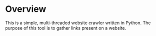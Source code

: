 # Overview

This is a simple, multi-threaded website crawler written in Python.
The purpose of this tool is to gather links present on a website.


